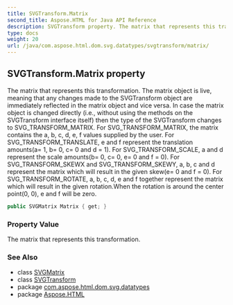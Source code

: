 ```yaml
---
title: SVGTransform.Matrix
second_title: Aspose.HTML for Java API Reference
description: SVGTransform property. The matrix that represents this transformation. The matrix object is live meaning that any changes made to the SVGTransform object are immediately reflected in the matrix object and vice versa. In case the matrix object is changed directly i.e. without using the methods on the SVGTransform interface itself then the type of the SVGTransform changes to SVG_TRANSFORM_MATRIX. For SVG_TRANSFORM_MATRIX the matrix contains the a b c d e f values supplied by the user. For SVG_TRANSFORM_TRANSLATE e and f represent the translation amountsa 1 b 0 c 0 and d  1. For SVG_TRANSFORM_SCALE a and d represent the scale amountsb 0 c 0 e 0 and f  0. For SVG_TRANSFORM_SKEWX and SVG_TRANSFORM_SKEWY a b c and d represent the matrix which will result in the given skewe 0 and f  0. For SVG_TRANSFORM_ROTATE a b c d e and f together represent the matrix which will result in the given rotation.When the rotation is around the center point0 0 e and f will be zero
type: docs
weight: 20
url: /java/com.aspose.html.dom.svg.datatypes/svgtransform/matrix/
---
```

## SVGTransform.Matrix property

The matrix that represents this transformation. The matrix object is live, meaning that any changes made to the SVGTransform object are immediately reflected in the matrix object and vice versa. In case the matrix object is changed directly (i.e., without using the methods on the SVGTransform interface itself) then the type of the SVGTransform changes to SVG_TRANSFORM_MATRIX. For SVG_TRANSFORM_MATRIX, the matrix contains the a, b, c, d, e, f values supplied by the user. For SVG_TRANSFORM_TRANSLATE, e and f represent the translation amounts(a= 1, b= 0, c= 0 and d = 1). For SVG_TRANSFORM_SCALE, a and d represent the scale amounts(b= 0, c= 0, e= 0 and f = 0). For SVG_TRANSFORM_SKEWX and SVG_TRANSFORM_SKEWY, a, b, c and d represent the matrix which will result in the given skew(e= 0 and f = 0). For SVG_TRANSFORM_ROTATE, a, b, c, d, e and f together represent the matrix which will result in the given rotation.When the rotation is around the center point(0, 0), e and f will be zero.

```java
public SVGMatrix Matrix { get; }
```

### Property Value

The matrix that represents this transformation.

### See Also

* class [SVGMatrix](../../svgmatrix/)
* class [SVGTransform](../)
* package [com.aspose.html.dom.svg.datatypes](../../svgtransform/)
* package [Aspose.HTML](../../../)
